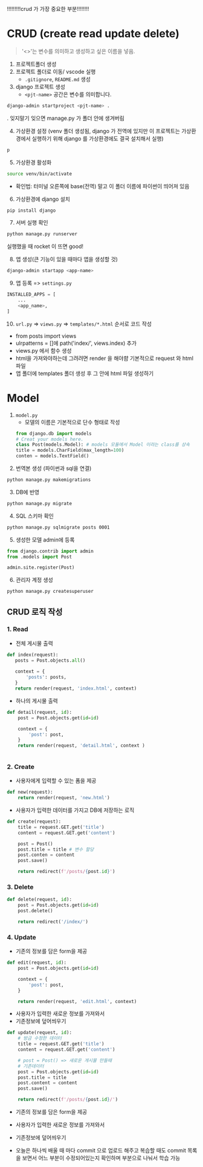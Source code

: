 !!!!!!!!!crud 가 가장 중요한 부분!!!!!!!!

# CRUD (create read update delete)

> '<>'는 변수를 의미하고 생성하고 싶은 이름을 넣음.

1. 프로젝트폴더 생성
2. 프로젝트 폴더로 이동/ vscode 실행
    -  `.gitignore`, `README.md` 생성
3. django 프로젝트 생성
    - `<pjt-name>` 공간은 변수를 의미합니다.
```bash
django-admin startproject <pjt-name> .
```
. 잊지말기 잊으면 manage.py 가 폴더 안에 생겨버림

4. 가상환경 설정 (venv 폴더 생성됨, django 가 전역에 있지만 이 프로젝트는 가상환경에서 실행하기 위해 django 를 가상환경에도 결국 설치해서 실행)
```bash
p
```
5. 가상환경 활성화
```bash
source venv/bin/activate
```
- 확인법: 터미널 오른쪽에 base(전역) 말고 이 폴더 이름에 파이썬이 띄어져 있음

6. 가상환경에 django 설치
```bash
pip install django
```
7. 서버 실행 확인
```bash
python manage.py runserver
```
실행했을 때 rocket 이 뜨면 good!

8. 앱 생성(큰 기능이 있을 때마다 앱을 생성할 것)
```bash
django-admin startapp <app-name>
```
9. 앱 등록 => `settings.py`
```python
INSTALLED_APPS = [
    ...
    <app_name>,
]
```

10. `url.py` => `views.py` => `templates/*.html` 순서로 코드 작성



- from posts import views 
- ulrpatterns = []에 path('index/', views.index) 추가
- views.py 에서 함수 생성
- html을 가져와야하는데 그려려면 render 을 해야햠 기본적으로 request 와 html 파일
- 앱 폴더에 templates 폴더 생성 후 그 안에 html 파일 생성하기



# Model

1. `model.py`
    - 모델의 이름은 기본적으로 단수 형태로 작성
    ```python
    from django.db import models
    # Creat your models here.
    class Post(models.Model): # models 모듈에서 Model 이라는 class를 상속
    title = models.CharField(max_length=100)
    conten = models.TextField()
    ```
2. 번역본 생성 (파이썬과 sql을 연결)
```bash
python manage.py makemigrations
```

3. DB에 반영
```bash
python manage.py migrate
```

4. SQL 스키마 확인
```bash
python manage.py sqlmigrate posts 0001
```

5. 생성한 모델 admin에 등록
```python
from django.contrib import admin
from .models import Post

admin.site.register(Post)
```

6. 관리자 계정 생성
```bash
python manage.py createsuperuser
```

## CRUD 로직 작성
### 1. Read

- 전체 게시물 출력
 ```python
 def index(request):
    posts = Post.objects.all()
    
    context = {
        'posts': posts,
    }
    return render(request, 'index.html', context)
```


- 하나의 게시물 출력 
```python
def detail(request, id):
    post = Post.objects.get(id=id)

    context = {
        'post': post,
    }
    return render(request, 'detail.html', context )
    
```

### 2. Create
- 사용자에게 입력할 수 있는 폼을 제공
```python
def new(request):
    return render(request, 'new.html')
```

- 사용자가 입력한 데이터를 가지고 DB에 저장하는 로직

```python
def create(request):
    title = request.GET.get('title')
    content = request.GET.get('content')

    post = Post()
    post.title = title # 변수 할당 
    post.conten = content
    post.save()

    return redirect(f'/posts/{post.id}')
```

### 3. Delete

```python
def delete(request, id):
    post = Post.objects.get(id=id)
    post.delete()

    return redirect('/index/')
```


### 4. Update
- 기존의 정보를 담은 form을 제공
```python
def edit(request, id):
    post = Post.objects.get(id=id)

    context = {
        'post': post,
    }

    return render(request, 'edit.html', context)
```

- 사용자가 입력한 새로운 정보를 가져와서
- 기존정보에 덮어씌우기
```python
def update(request, id):
    # 방금 수정한 데이터
    title = request.GET.get('title')
    content = request.GET.get('content')

    # post = Post() => 새로운 게시물 만들때
    # 기존데이터
    post = Post.objects.get(id=id)
    post.title = title
    post.content = content
    post.save()

    return redirect(f'/posts/{post.id}/')
```
- 기존의 정보를 담은 form을 제공
- 사용자가 입력한 새로운 정보를 가져와서
- 기존정보에 덮어씌우기


- 오늘은 하나씩 배울 때 마다 commit 으로 업로드 해주고 복습할 때도 commit 목록을 보면서 어느 부분이 수정되어있는지 확인하며 부분으로 나눠서 학습 가능 
